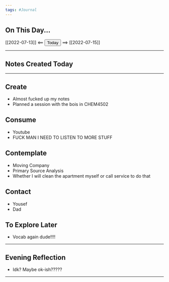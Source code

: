 ```yaml
---
tags: #Journal
---
```


## On This Day...


[[2022-07-13]] <== <button class="date_button_today">Today</button> ==> [[2022-07-15]]

---

## Notes Created Today

---

## Create

* Almost fucked up my notes
* Planned a session with the bois in CHEM4502

  

## Consume

* Youtube
* FUCK MAN I NEED TO LISTEN TO MORE STUFF

  

## Contemplate

* Moving Company
* Primary Source Analysis
* Whether I will clean the apartment myself or call service to do that

  

## Contact

* Yousef
* Dad


  

## To Explore Later

* Vocab again dude!!!!
---

## Evening Reflection

  * Idk? Maybe ok-ish?????
------


